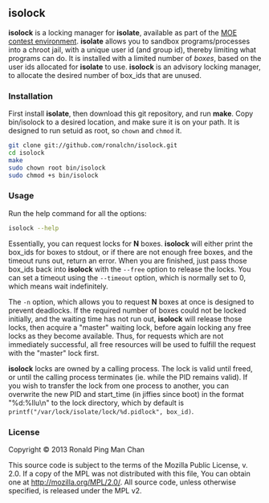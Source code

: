 ## isolock

**isolock** is a locking manager for **isolate**, available as part of the [MOE contest environment](http://www.ucw.cz/moe/). **isolate** allows you to sandbox programs/processes into a chroot jail, with a unique user id (and group id), thereby limiting what programs can do. It is installed with a limited number of *boxes*, based on the user ids allocated for **isolate** to use. **isolock** is an advisory locking manager, to allocate the desired number of box_ids that are unused.

### Installation

First install **isolate**, then download this git repository, and run **make**. Copy bin/isolock to a desired location, and make sure it is on your path. It is designed to run setuid as root, so `chown` and `chmod` it.

```bash
git clone git://github.com/ronalchn/isolock.git
cd isolock
make
sudo chown root bin/isolock
sudo chmod +s bin/isolock
```

### Usage

Run the help command for all the options:

```bash
isolock --help
```

Essentially, you can request locks for **N** boxes. **isolock** will either print the box_ids for <N> boxes to stdout, or if there are not enough free boxes, and the timeout runs out, return an error. When you are finished, just pass those box_ids back into **isolock** with the `--free` option to release the locks. You can set a timeout using the `--timeout` option, which is normally set to 0, which means wait indefinitely.

The `-n` option, which allows you to request **N** boxes at once is designed to prevent deadlocks. If the required number of boxes could not be locked initially, and the waiting time has not run out, **isolock** will release those locks, then acquire a "master" waiting lock, before again locking any free locks as they become available. Thus, for requests which are not immediately successful, all free resources will be used to fulfill the request with the "master" lock first.

**isolock** locks are owned by a calling process. The lock is valid until freed, or until the calling process terminates (ie. while the PID remains valid). If you wish to transfer the lock from one process to another, you can overwrite the new PID and start_time (in jiffies since boot) in the format "%d:%llu\n" to the lock directory, which by default is `printf("/var/lock/isolate/lock/%d.pidlock", box_id)`.

### License

Copyright © 2013 Ronald Ping Man Chan

This source code is subject to the terms of the Mozilla Public License, v. 2.0. If a copy of the MPL was not distributed with this file, You can obtain one at http://mozilla.org/MPL/2.0/. All source code, unless otherwise specified, is released under the MPL v2.


